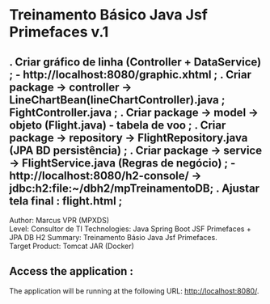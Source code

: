 # Treinamento Básico Java Jsf Primefaces v.1 #

. Criar gráfico de linha (Controller + DataService) ; 
    - http://localhost:8080/graphic.xhtml ;
. Criar package -> controller -> LineChartBean(lineChartController).java ;
                                 FightController.java ;
. Criar package -> model -> objeto (Flight.java) - tabela de voo ;
. Criar package -> repository -> FlightRepository.java (JPA BD persistência)  ;
. Criar package -> service -> FlightService.java (Regras de negócio)  ;
    - http://localhost:8080/h2-console/ -> jdbc:h2:file:~/dbh2/mpTreinamentoDB;
. Ajustar tela final : flight.html ;
---------------------------------------------------------------------------------------
Author: Marcus VPR (MPXDS)  
Level: Consultor de TI
Technologies: Java Spring Boot JSF Primefaces + JPA DB H2 
Summary: Treinamento Básio Java Jsf Primefaces.  
Target Product: Tomcat JAR (Docker)

Access the application :
--------------------------
The application will be running at the following URL: <http://localhost:8080/>. 
